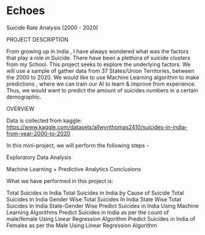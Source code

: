 # Echoes
Suicide Rate Analysis (2000 - 2020)

PROJECT DESCRIPTION

From growing up in India , I have always wondered what was the factors that play a role in Suicide. There have been a plethora of suicide clusters from my School. This project seeks to explore the underlying factors. We will use a sample of gather data from 37 States/Union Territories, between the 2000 to 2020. We would like to use Machine Learning algorithm to make predictions , where we can train our AI to learn & improve from experience. Thus, we would want to predict the amount of suicides numbers in a certain demographic.

OVERVIEW

Data is collected from kaggle:
https://www.kaggle.com/datasets/allwynthomas2410/suicides-in-india-from-year-2000-to-2020


In this mini-project, we will perform the following steps -

Exploratory Data Analysis

Machine Learning + Predictive Analytics
Conclusions

What we have performed in this project is:

Total Suicides in India
Total Suicides in India by Cause of Suicide
Total Suicides In India Gender Wise
Total Suicides In India State Wise
Total Suicides In India State-Gender Wise
Predict Suicides in India Using Machine Learning Algorithms
Predict Suicides in India as per the count of male/female Using Linear Regression Algorithm
Predict Suicides in India of Females as per the Male Using Linear Regression Algorithm
